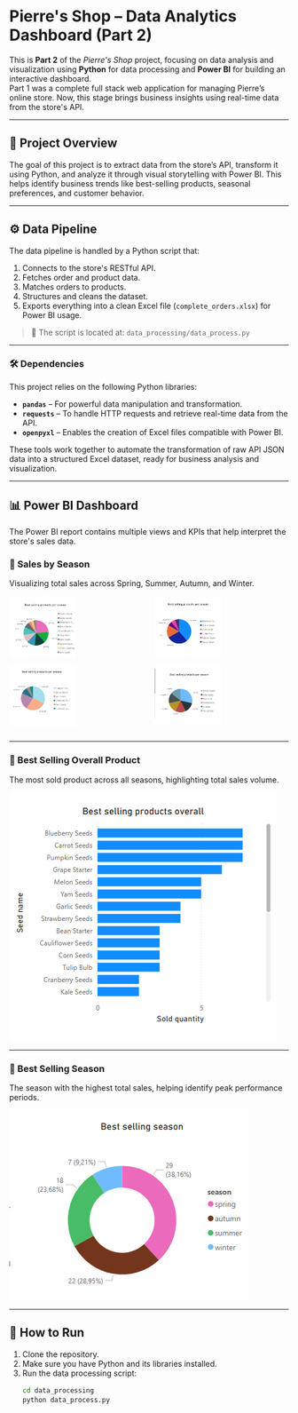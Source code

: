 # Pierre's Shop – Data Analytics Dashboard (Part 2)

This is **Part 2** of the *Pierre's Shop* project, focusing on data analysis and visualization using **Python** for data processing and **Power BI** for building an interactive dashboard.  
Part 1 was a complete full stack web application for managing Pierre’s online store. Now, this stage brings business insights using real-time data from the store's API.

---

## 🧠 Project Overview

The goal of this project is to extract data from the store’s API, transform it using Python, and analyze it through visual storytelling with Power BI. This helps identify business trends like best-selling products, seasonal preferences, and customer behavior.

---

## ⚙️ Data Pipeline

The data pipeline is handled by a Python script that:
1. Connects to the store's RESTful API.
2. Fetches order and product data.
3. Matches orders to products.
4. Structures and cleans the dataset.
5. Exports everything into a clean Excel file (`complete_orders.xlsx`) for Power BI usage.

> 📁 The script is located at: `data_processing/data_process.py`

---

### 🛠️ Dependencies

This project relies on the following Python libraries:

- **`pandas`** – For powerful data manipulation and transformation.
- **`requests`** – To handle HTTP requests and retrieve real-time data from the API.
- **`openpyxl`** – Enables the creation of Excel files compatible with Power BI.

These tools work together to automate the transformation of raw API JSON data into a structured Excel dataset, ready for business analysis and visualization.

---

## 📊 Power BI Dashboard

The Power BI report contains multiple views and KPIs that help interpret the store's sales data.

### 🔹 Sales by Season
Visualizing total sales across Spring, Summer, Autumn, and Winter.

<div style="display: flex; flex-wrap: wrap; justify-content: space-between;">
  <div style="flex: 0 0 48%; margin-bottom: 10px;">
    <img src="docs/dashboard_imgs/BestSellingSpring.png" alt="Sales in Spring" style="width: 50%;">
  </div>
  <div style="flex: 0 0 48%; margin-bottom: 10px;">
    <img src="docs/dashboard_imgs/BestSellingSummer.png" alt="Sales in Summer" style="width: 50%;">
  </div>
  <div style="flex: 0 0 48%; margin-bottom: 10px;">
    <img src="docs/dashboard_imgs/BestSellingAutumn.png" alt="Sales in Autumn" style="width: 50%;">
  </div>
  <div style="flex: 0 0 48%; margin-bottom: 10px;">
    <img src="docs/dashboard_imgs/BestSellingWinter.png" alt="Sales in Winter" style="width: 50%;">
  </div>
</div>

---

### 🔹 Best Selling Overall Product  
The most sold product across all seasons, highlighting total sales volume.

![Best Selling Overall Product](docs/dashboard_imgs/BestSellingOverall.png)

---
### 🔹 Best Selling Season  
The season with the highest total sales, helping identify peak performance periods.

![Best Selling Season](docs/dashboard_imgs/BestSellingSeason.png)

---

## 🚀 How to Run

1. Clone the repository.
2. Make sure you have Python and its libraries installed.
3. Run the data processing script:
   ```bash
   cd data_processing
   python data_process.py





